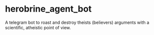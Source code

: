 # herobrine_agent_bot
A telegram bot to roast and destroy theists (believers) arguments with a scientific, atheistic point of view.
